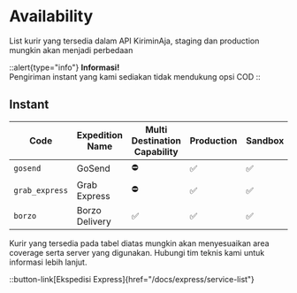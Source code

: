 # Availability
List kurir yang tersedia dalam API KiriminAja, staging dan production mungkin akan menjadi perbedaan

::alert{type="info"}
**Informasi!** <br/>
Pengiriman instant yang kami sediakan tidak mendukung opsi COD
::


## Instant
| Code           | Expedition Name | Multi Destination Capability | Production | Sandbox |
|----------------|-----------------|------------------------------|------------|---------|
| `gosend`       | GoSend          | ⛔                            | ✅          | ✅       |
| `grab_express` | Grab Express    | ⛔                            | ✅          | ✅       |
| `borzo`        | Borzo Delivery  | ✅                            | ✅          | ✅       |

Kurir yang tersedia pada tabel diatas mungkin akan menyesuaikan area coverage serta server yang digunakan. Hubungi tim teknis kami untuk informasi lebih lanjut.

::button-link[Ekspedisi Express]{href="/docs/express/service-list"}
